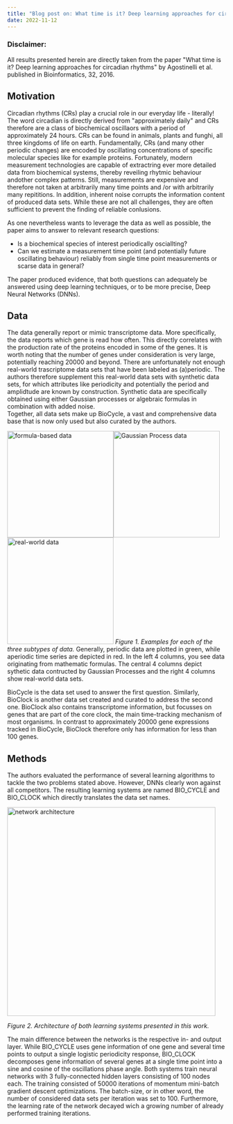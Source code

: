 ```yaml
---
title: "Blog post on: What time is it? Deep learning approaches for circadian rhythms."
date: 2022-11-12
---
```


### Disclaimer: 
All results presented herein are directly taken from the paper "What time is it? Deep learning approaches for circadian rhythms" by Agostinelli et al. published in Bioinformatics, 32, 2016.
	
## Motivation
Circadian rhythms (CRs) play a crucial role in our everyday life - literally! The word circadian is directly derived from "approximately daily" and CRs therefore are a class of biochemical oscillaors with a period of approximately 24 hours. CRs can be found in animals, plants and funghi, all three kingdoms of life on earth.
Fundamentally, CRs (and many other periodic changes) are encoded by oscillating concentrations of specific molecular species like for example proteins. 
Fortunately, modern measurement technologies are capable of extractring ever more detailed data from biochemical systems, thereby reveiling rhytmic behaviour andother complex patterns. 
Still, measurements are expensive and therefore not taken at arbitrarily many time points and /or with arbitrarily many repititions. 
In addition, inherent noise corrupts the information content of produced data sets. 
While these are not all challenges, they are often sufficient to prevent the finding of reliable conlusions. 

As one nevertheless wants to leverage the data as well as possible, the paper aims to answer to relevant research questions:

* Is a biochemical species of interest periodically osciallting?
* Can we estimate a measurement time point (and potentially future oscillating behaviour) reliably from single time point measurements or scarse data in general?

The paper produced evidence, that both questions can adequately be answered using deep learning techniques, or to be more precise, Deep Neural Networks (DNNs).

## Data

The data generally report or mimic transcriptome data. More specifically, the data reports which gene is read how often. This directly correlates with the production rate of the proteins encoded in some of the genes. It is worth noting that the number of genes under consideration is very large, potentially reaching 20000 and beyond.
There are unfortunately not enough real-world trascriptome data sets that have been labeled as (a)periodic. The authors therefore supplement this real-world data sets with synthetic data sets, for which attributes like periodicity and potentially the period and amplidtude are known by construction. 
Synthetic data are specifically obtained using either Gaussian processes or algebraic formulas in combination with added noise.  
Together, all data sets make up BioCycle, a vast and comprehensive data base that is now only used but also curated by the authors. 

<img src="https://user-images.githubusercontent.com/59834752/207565278-f4744601-f887-4260-bbec-4be249ceadb9.jpg" alt="formula-based data" width="245"/><img src="https://user-images.githubusercontent.com/59834752/207566453-037f5fea-915a-4605-99bf-437c27aa21f0.jpg" alt="Gaussian Process data" width="245"/><img src="https://user-images.githubusercontent.com/59834752/207566609-a25962bf-37a8-439c-a8f5-98818b3e0462.jpg" alt="real-world data" width="245"/>
*Figure 1. Examples for each of the three subtypes of data.* Generally, periodic data are plotted in green, while aperiodic time series are depicted in red. In the left 4 columns, you see data originating from mathematic formulas. The central 4 columns depict sythetic data contructed by Gaussian Processes and the right 4 columns show real-world data sets.

BioCycle is the data set used to answer the first question. Similarly, BioClock is another data set created and curated to address the second one. BioClock also contains transcriptome information, but focusses on genes that are part of the core clock, the main time-tracking mechanism of most organisms. In contrast to approximately 20000 gene expressions tracked in BioCycle, BioClock therefore only has information for less than 100 genes.

## Methods

The authors evaluated the performance of several learning algorithms to tackle the two problems stated above. However, DNNs clearly won against all competitors. 
The resulting learning systems are named BIO_CYCLE and BIO_CLOCK which directly translates the data set names. 

<img src="https://user-images.githubusercontent.com/59834752/207595119-c95293ab-62b3-456d-b252-9d832f0da82b.jpg" alt="network architecture" width="480"/>

*Figure 2. Architecture of both learning systems presented in this work.*

The main difference between the networks is the respective in- and output layer. While BIO_CYCLE uses gene information of one gene and several time points to output a single logistic periodicity response, BIO_CLOCK decomposes gene information of several genes at a single time point into a sine and cosine of the oscillations phase angle.
Both systems train neural networks with 3 fully-connected hidden layers consisting of 100 nodes each. The training consisted of 50000 iterations of momentum mini-batch gradient descent optimizations. The batch-size, or in other word, the number of considered data sets per iteration was set to 100. Furthermore, the learning rate of the network decayed wich a growing number of already performed training iterations. 
